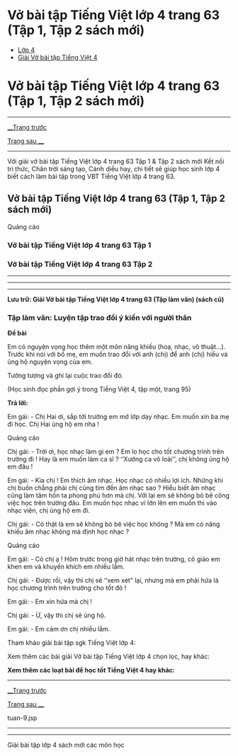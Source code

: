 # Vở bài tập Tiếng Việt lớp 4 trang 63 (Tập 1, Tập 2 sách mới)

  * [Lớp 4](https://vietjack.com/series/lop-4.jsp)
  * [Giải Vở bài tập Tiếng Việt 4](https://vietjack.com/giai-vo-bai-tap-tieng-viet-4/index.jsp)



# Vở bài tập Tiếng Việt lớp 4 trang 63 (Tập 1, Tập 2 sách mới)

* * *

[__Trang trước](https://vietjack.com/giai-vo-bai-tap-tieng-viet-4/tuan-9.jsp)

[Trang sau __](https://vietjack.com/giai-vo-bai-tap-tieng-viet-4/tuan-9.jsp)

* * *

Với giải vở bài tập Tiếng Việt lớp 4 trang 63 Tập 1 & Tập 2 sách mới Kết nối tri thức, Chân trời sáng tạo, Cánh diều hay, chi tiết sẽ giúp học sinh lớp 4 biết cách làm bài tập trong VBT Tiếng Việt lớp 4 trang 63.

## Vở bài tập Tiếng Việt lớp 4 trang 63 (Tập 1, Tập 2 sách mới)

Quảng cáo

### **Vở bài tập Tiếng Việt lớp 4 trang 63 Tập 1**

### **Vở bài tập Tiếng Việt lớp 4 trang 63 Tập 2**

* * *

* * *

* * *

**Lưu trữ: Giải Vở bài tập Tiếng Việt lớp 4 trang 63 (Tập làm văn) (sách cũ)**

### **Tập làm văn: Luyện tập trao đổi ý kiến với người thân**

**Đề bài**

Em có nguyện vọng học thêm một môn năng khiếu (hoạ, nhạc, võ thuật...). Trước khi nói với bố mẹ, em muốn trao đổi với anh (chị) để anh (chị) hiểu và ủng hộ nguyện vọng của em.

Tưởng tượng và ghi lại cuộc trao đổi đó.

(Học sinh đọc phần gợi ý trong Tiếng Việt 4, tập một, trang 95)

**Trả lời:**

Em gái: - Chị Hai ơi, sắp tới trường em mở lớp dạy nhạc. Em muốn xin ba mẹ đi học. Chị Hai ủng hộ em nha ! 

Quảng cáo

Chị gái: - Trời ơi, học nhạc làm gì em ? Em lo học cho tốt chương trình trên trường đi ! Hay là em muốn làm ca sĩ ? ‘‘Xướng ca vô loài’’, chị không ủng hộ em đâu ! 

Em gái: - Kìa chị ! Em thích âm nhạc. Học nhạc có nhiều lợi ích. Những khi chị buồn chẳng phải chị cũng tìm đến âm nhạc sao ? Hiểu biết âm nhạc cũng làm tâm hồn ta phong phú hơn mà chị. Với lại em sẽ không bỏ bê công việc học trên trường đâu. Em muốn học nhạc vì lớn lên em muốn thi vào nhạc viện, chị ủng hộ em đi.

Chị gái: - Có thật là em sẽ không bỏ bê việc học không ? Mà em có năng khiếu âm nhạc không mà định học nhạc ? 

Quảng cáo

Em gái: - Có chị ạ ! Hôm trước trong giờ hát nhạc trên trường, cô giáo em khen em và khuyến khích em nhiều lắm.

Chị gái: - Được rồi, vậy thì chị sẽ ‘‘xem xét" lại, nhưng mà em phải hứa là học chương trình trên trường cho tốt đó ! 

Em gái: - Em xin hứa mà chị !

Chị gái: - Ừ, vậy thì chị sẽ ủng hộ.

Em gái: - Em cảm ơn chị nhiều lắm.

Tham khảo giải bài tập sgk Tiếng Việt lớp 4:

Xem thêm các bài giải Vở bài tập Tiếng Việt lớp 4 chọn lọc, hay khác:

**Xem thêm các loạt bài để học tốt Tiếng Việt 4 hay khác:**

* * *

[__Trang trước](https://vietjack.com/giai-vo-bai-tap-tieng-viet-4/tuan-9.jsp)

[Trang sau __](https://vietjack.com/giai-vo-bai-tap-tieng-viet-4/tuan-9.jsp)

tuan-9.jsp

* * *

* * *

Giải bài tập lớp 4 sách mới các môn học
